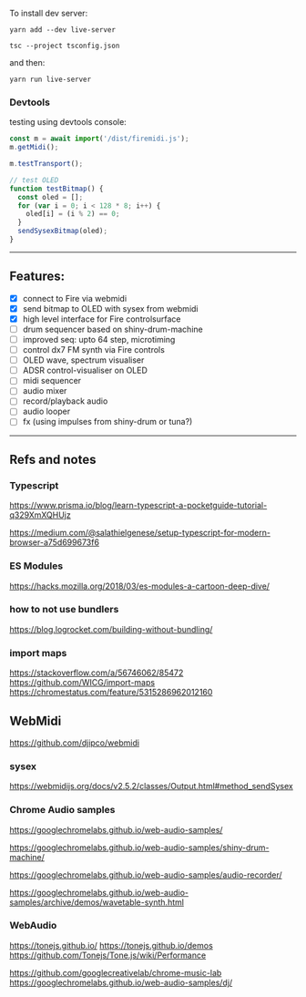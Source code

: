 To install dev server:
```
yarn add --dev live-server
```

```
tsc --project tsconfig.json
```
and then:
```
yarn run live-server
```

### Devtools

testing using devtools console:
``` javascript
const m = await import('/dist/firemidi.js');
m.getMidi();

m.testTransport();

// test OLED
function testBitmap() {
  const oled = [];
  for (var i = 0; i < 128 * 8; i++) {
    oled[i] = (i % 2) == 0;
  }
  sendSysexBitmap(oled);
}
```
---

## Features:

- [x] connect to Fire via webmidi
- [x] send bitmap to OLED with sysex from webmidi
- [x] high level interface for Fire controlsurface
- [ ] drum sequencer based on shiny-drum-machine
- [ ] improved seq: upto 64 step, microtiming
- [ ] control dx7 FM synth via Fire controls
- [ ] OLED wave, spectrum visualiser
- [ ] ADSR control-visualiser on OLED
- [ ] midi sequencer
- [ ] audio mixer
- [ ] record/playback audio
- [ ] audio looper
- [ ] fx (using impulses from shiny-drum or tuna?)

---

## Refs and notes

### Typescript

https://www.prisma.io/blog/learn-typescript-a-pocketguide-tutorial-q329XmXQHUjz

https://medium.com/@salathielgenese/setup-typescript-for-modern-browser-a75d699673f6

### ES Modules

https://hacks.mozilla.org/2018/03/es-modules-a-cartoon-deep-dive/

### how to not use bundlers

https://blog.logrocket.com/building-without-bundling/

### import maps
https://stackoverflow.com/a/56746062/85472
https://github.com/WICG/import-maps
https://chromestatus.com/feature/5315286962012160

## WebMidi

https://github.com/djipco/webmidi

### sysex
https://webmidijs.org/docs/v2.5.2/classes/Output.html#method_sendSysex

### Chrome Audio samples

https://googlechromelabs.github.io/web-audio-samples/

https://googlechromelabs.github.io/web-audio-samples/shiny-drum-machine/

https://googlechromelabs.github.io/web-audio-samples/audio-recorder/

https://googlechromelabs.github.io/web-audio-samples/archive/demos/wavetable-synth.html

### WebAudio

https://tonejs.github.io/
https://tonejs.github.io/demos
https://github.com/Tonejs/Tone.js/wiki/Performance

https://github.com/googlecreativelab/chrome-music-lab
https://googlechromelabs.github.io/web-audio-samples/dj/